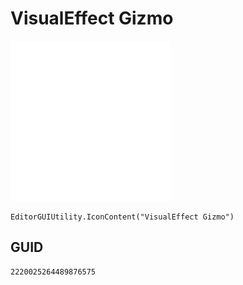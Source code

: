 # VisualEffect Gizmo
![](/img/VisualEffect%20Gizmo.png)

``` CSharp
EditorGUIUtility.IconContent("VisualEffect Gizmo")
```
## GUID
```
2220025264489876575
```
